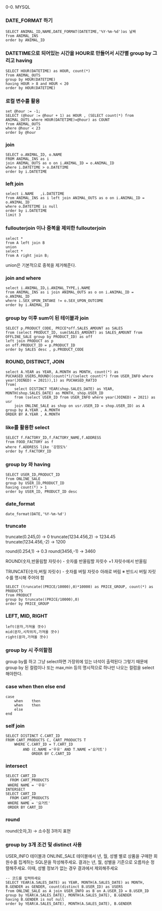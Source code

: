 0-0. MYSQL

### DATE_FORMAT 하기

```
SELECT ANIMAL_ID,NAME,DATE_FORMAT(DATETIME,'%Y-%m-%d')as 날짜
from ANIMAL_INS
order by ANIMAL_ID
```

### DATETIME으로 되어있는 시간을 HOUR로 만들어서 시간별 group by 그리고 having

```
SELECT HOUR(DATETIME) as HOUR, count(*)
from ANIMAL_OUTS
group by HOUR(DATETIME)
having HOUR > 8 and HOUR < 20
order by HOUR(DATETIME)
```

### 로컬 변수를 활용

```
set @hour := -1;
SELECT (@hour := @hour + 1) as HOUR , (SELECT count(*) from ANIMAL_OUTS where HOUR(DATETIME)=@hour) as COUNT
from ANIMAL_OUTS
where @hour < 23
order by @hour
```

### join

```
SELECT o.ANIMAL_ID, o.NAME
FROM ANIMAL_INS as i
join ANIMAL_OUTS as o on i.ANIMAL_ID = o.ANIMAL_ID
where i.DATETIME > o.DATETIME
order by i.DATETIME
```

### left join

```
select i.NAME	,i.DATETIME
from ANIMAL_INS as i left join ANIMAL_OUTS as o on i.ANIMAL_ID = o.ANIMAL_ID
where o.DATETIME is null
order by i.DATETIME
limit 3
```

### fullouterjoin 이나 중복을 제외한 fullouterjoin

```
select *
from A left join B
union
select *
from A right join B;
```

union은 기본적으로 중복을 제거해준다.

### join and where

```
select i.ANIMAL_ID,i.ANIMAL_TYPE,i.NAME
from ANIMAL_INS as i join ANIMAL_OUTS as o on i.ANIMAL_ID = o.ANIMAL_ID
where i.SEX_UPON_INTAKE != o.SEX_UPON_OUTCOME
order by i.ANIMAL_ID
```

### group by 이후 sum이 된 테이블과 join

```
SELECT p.PRODUCT_CODE, PRICE*off.SALES_AMOUNT as SALES
from (select PRODUCT_ID, sum(SALES_AMOUNT) as SALES_AMOUNT from OFFLINE_SALE group by PRODUCT_ID) as off
left join PRODUCT as p
on off.PRODUCT_ID = p.PRODUCT_ID
order by SALES desc , p.PRODUCT_CODE
```

### ROUND, DISTINCT, JOIN

```
select A.YEAR as YEAR, A.MONTH as MONTH, count(*) as PUCHASED_USERS,ROUND((count(*)/(select count(*) from USER_INFO where year(JOINED) = 2021)),1) as PUCHASED_RATIO
from(
    select DISTINCT YEAR(shop.SALES_DATE) as YEAR, MONTH(shop.SALES_DATE) as MONTH, shop.USER_ID
    from (select USER_ID from USER_INFO where year(JOINED) = 2021) as usr
    join ONLINE_SALE as shop on usr.USER_ID = shop.USER_ID) as A
group by A.YEAR , A.MONTH
ORDER BY A.YEAR , A.MONTH
```

### like를 활용한 select

```
SELECT f.FACTORY_ID,f.FACTORY_NAME,f.ADDRESS
from FOOD_FACTORY as f
where f.ADDRESS like '강원도%'
order by f.FACTORY_ID
```

### group by 와 having

```
SELECT USER_ID,PRODUCT_ID
from ONLINE_SALE
group by USER_ID,PRODUCT_ID
having count(*) > 1
order by USER_ID, PRODUCT_ID desc
```

### date_format

```
date_format(DATE,'%Y-%m-%d')
```

### truncate

truncate(0.245,0) -> 0
truncate(1234.456,2) -> 1234.45
truncate(1234.456,-2) -> 1200

round(0.254,1) -> 0.3
round(3456,-1) -> 3460

ROUND(숫자,반올림할 자릿수) - 숫자를 반올림할 자릿수 +1 자릿수에서 반올림

TRUNCATE(숫자,버릴 자릿수) - 숫자를 버릴 자릿수 아래로 버림 ※ 반드시 버릴 자릿수를 명시해 주어야 함

```
SELECT (truncate((PRICE/10000),0)*10000) as PRICE_GROUP, count(*) as PRODUCTS
from PRODUCT
group by truncate((PRICE/10000),0)
order by PRICE_GROUP
```

### LEFT, MID, RIGHT

```
left(문자,가져올 갯수)
mid(문자,시작위치,가져올 갯수)
right(문자,가져올 갯수)
```

### group by 시 주의할점

group by를 하고 그냥 select하면 가장위에 있는 녀석이 출력된다
그렇기 때문에 group by 된 컬럼이나 또는 max,min 등의 명시적으로 하나만 나오는 컬럼을 select 해야한다.

### case when then else end

```
case
    when    then
    when    then
    else
end
```

### self join

```
SELECT DISTINCT C.CART_ID
FROM CART_PRODUCTS C, CART_PRODUCTS T
    WHERE C.CART_ID = T.CART_ID
        AND (C.NAME ='우유' AND T.NAME ='요거트')
            ORDER BY C.CART_ID
```

### intersect

```
SELECT CART_ID
  FROM CART_PRODUCTS
 WHERE NAME = '우유'
INTERSECT
SELECT CART_ID
  FROM CART_PRODUCTS
 WHERE NAME = '요거트'
 ORDER BY CART_ID
```

### round

round(숫자,3) -> 소수점 3까지 표현

### group by 3개 조건 및 distinct 사용

USER_INFO 테이블과 ONLINE_SALE 테이블에서 년, 월, 성별 별로 상품을 구매한 회원수를 집계하는 SQL문을 작성해주세요. 결과는 년, 월, 성별을 기준으로 오름차순 정렬해주세요. 이때, 성별 정보가 없는 경우 결과에서 제외해주세요

```
-- 코드를 입력하세요
SELECT YEAR(A.SALES_DATE) as YEAR, MONTH(A.SALES_DATE) as MONTH, B.GENDER as GENDER, count(distinct B.USER_ID) as USERS
from ONLINE_SALE as A join USER_INFO as B on A.USER_ID = B.USER_ID
group by YEAR(A.SALES_DATE), MONTH(A.SALES_DATE), B.GENDER
having B.GENDER is not null
order by YEAR(A.SALES_DATE), MONTH(A.SALES_DATE), B.GENDER
```
